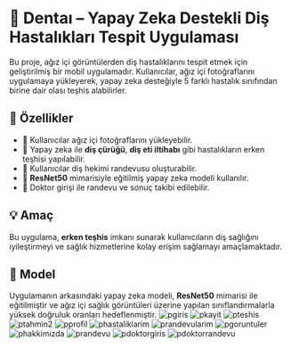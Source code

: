 # 🦷 Dentaı – Yapay Zeka Destekli Diş Hastalıkları Tespit Uygulaması

Bu proje, ağız içi görüntülerden diş hastalıklarını tespit etmek için geliştirilmiş bir mobil uygulamadır. Kullanıcılar, ağız içi fotoğraflarını uygulamaya yükleyerek, yapay zeka desteğiyle 5 farklı hastalık sınıfından birine dair olası teşhis alabilirler.

## 🚀 Özellikler

- 📸 Kullanıcılar ağız içi fotoğraflarını yükleyebilir.
- 🤖 Yapay zeka ile **diş çürüğü**, **diş eti iltihabı** gibi hastalıkların erken teşhisi yapılabilir.
- 📅 Kullanıcılar diş hekimi randevusu oluşturabilir.
- 🧠 **ResNet50** mimarisiyle eğitilmiş yapay zeka modeli kullanılır.
- 🎯 Doktor girişi ile randevu ve sonuç takibi edilebilir.
## 💡 Amaç

Bu uygulama, **erken teşhis** imkanı sunarak kullanıcıların diş sağlığını iyileştirmeyi ve sağlık hizmetlerine kolay erişim sağlamayı amaçlamaktadır. 

## 🔬 Model

Uygulamanın arkasındaki yapay zeka modeli, **ResNet50** mimarisi ile eğitilmiştir ve ağız içi sağlık görüntüleri üzerine yapılan sınıflandırmalarla yüksek doğruluk oranları hedeflenmiştir.
![pgiris](https://github.com/user-attachments/assets/b1264b8e-1200-4da4-ba0c-ff97467374bd)
![pkayit](https://github.com/user-attachments/assets/b87188d1-39be-49df-b437-80457b0564ef)
![pteshis](https://github.com/user-attachments/assets/b975c516-5a00-4a26-b4f7-4ba94930b7e4)
![ptahmin2](https://github.com/user-attachments/assets/84aa30ed-5310-4792-8fc5-18528cff87e5)
![pprofil](https://github.com/user-attachments/assets/0a084fd6-9ce8-471c-b239-6c90c93fa0fd)
![phastaliklarim](https://github.com/user-attachments/assets/a3627a79-f493-4bb6-b3a9-0b168f45183d)
![prandevularim](https://github.com/user-attachments/assets/e9b5deab-bfdc-4b1c-8853-7f9037adc985)
![pgoruntuler](https://github.com/user-attachments/assets/78eddd5a-226c-4461-b31c-b658f8c08c0f)
![phakkimizda](https://github.com/user-attachments/assets/facfda3b-2897-4000-bff0-2055d54b0847)
![prandevu](https://github.com/user-attachments/assets/1fa71b12-b20c-4563-a73b-a525021b9b4b)
![pdoktorgiris](https://github.com/user-attachments/assets/3c2ac39d-2085-4382-a659-87cfd6290738)
![pdoktorrandevu](https://github.com/user-attachments/assets/a78fc048-9b52-4eb1-9e10-6049ab63cde5)
















